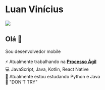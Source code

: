 # Luan Vinícius
<a href="https://www.linkedin.com/in/luanviniciuzz" target="_blank">
<img src="https://img.shields.io/badge/LinkedIn-0077B5?style=for-the-badge&logo=linkedin&logoColor=white" target="_blank"/>
</a>

## Olá 👋
Sou desenvolvedor mobile

⚡ Atualmente trabalhando na [**Processo Ágil**](https://www.processoagil.com.br/)</br>
💻 JavaScript, Java, Kotlin, React Native</br>
🌱 Atualmente estou estudando Python e Java</br>
💪 "DON'T TRY"



